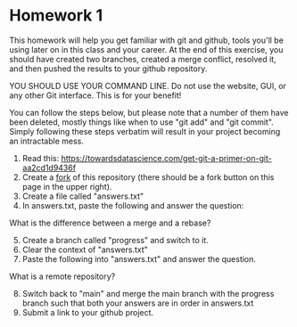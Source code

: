 # Homework 1

This homework will help you get familiar with git and github, tools you'll be using later on in this class and your career. At the end of this exercise, you should have created two branches, created a merge conflict, resolved it, and then pushed the results to your github repository. 

YOU SHOULD USE YOUR COMMAND LINE. Do not use the website, GUI, or any other Git interface. This is for your benefit!

You can follow the steps below, but please note that a number of them have been deleted, mostly things like when to use "git add" and "git commit". Simply following these steps verbatim will result in your project becoming an intractable mess.

1. Read this: https://towardsdatascience.com/get-git-a-primer-on-git-aa2cd1d9436f
2. Create a <a href="https://www.theserverside.com/blog/Coffee-Talk-Java-News-Stories-and-Opinions/command-line-GitHub-fork-CLI-terminal-shell#:~:text=A%20fork%20in%20Git%20is,that%20of%20the%20original%20project.">fork</a> of this repository (there should be a fork button on this page in the upper right).
3. Create a file called "answers.txt"
4. In answers.txt, paste the following and answer the question:

What is the difference between a merge and a rebase?

5. Create a branch called "progress" and switch to it.
6. Clear the context of "answers.txt"
7. Paste the following into "answers.txt" and answer the question.

What is a remote repository? 

8. Switch back to "main" and merge the main branch with the progress branch such that both your answers are in order in answers.txt
9. Submit a link to your github project.

